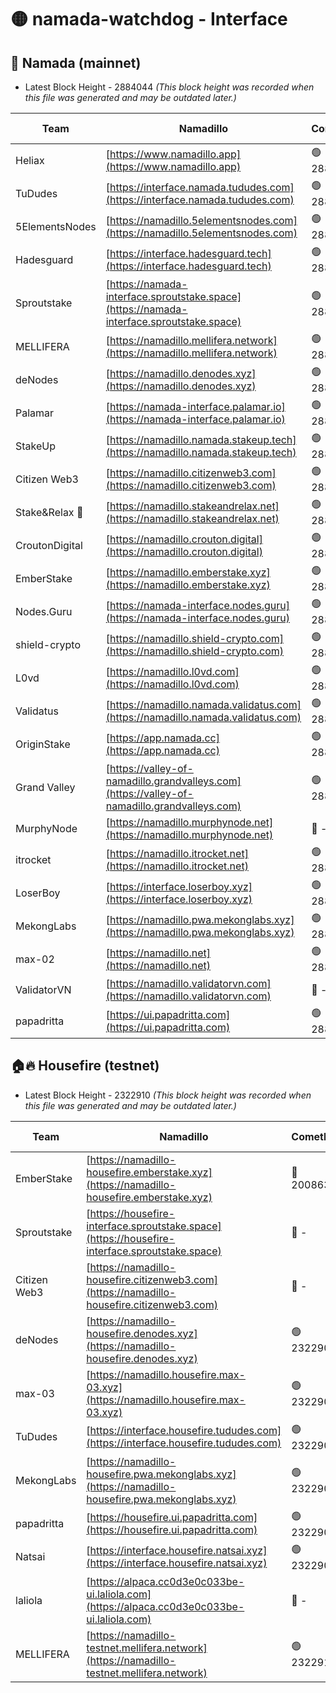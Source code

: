 # 🟡 namada-watchdog - Interface

## 🚀 Namada (mainnet)
- Latest Block Height - 2884044 *(This block height was recorded when this file was generated and may be outdated later.)*

| Team | Namadillo | CometBFT | Indexer | MASP Indexer |
|-|-|-|-|-|
| Heliax | [https://www.namadillo.app](https://www.namadillo.app) | 🟢 2884029 | 🟢 2884029 | 🟢 2884029 |
| TuDudes | [https://interface.namada.tududes.com](https://interface.namada.tududes.com) | 🟢 2884029 | 🟢 2884029 | 🟢 2884029 |
| 5ElementsNodes | [https://namadillo.5elementsnodes.com](https://namadillo.5elementsnodes.com) | 🟢 2884029 | 🟢 2884029 | 🟢 2884029 |
| Hadesguard | [https://interface.hadesguard.tech](https://interface.hadesguard.tech) | 🟢 2884030 | 🟢 2884030 | 🟢 2884030 |
| Sproutstake | [https://namada-interface.sproutstake.space](https://namada-interface.sproutstake.space) | 🟢 2884030 | 🔴 2797937 | 🟢 2884030 |
| MELLIFERA | [https://namadillo.mellifera.network](https://namadillo.mellifera.network) | 🟢 2884031 | 🟢 2884031 | 🟢 2884031 |
| deNodes | [https://namadillo.denodes.xyz](https://namadillo.denodes.xyz) | 🟢 2884031 | 🟢 2884031 | 🟢 2884032 |
| Palamar | [https://namada-interface.palamar.io](https://namada-interface.palamar.io) | 🟢 2884032 | 🟢 2884032 | 🟢 2884032 |
| StakeUp | [https://namadillo.namada.stakeup.tech](https://namadillo.namada.stakeup.tech) | 🟢 2884032 | 🟢 2884032 | 🟢 2884032 |
| Citizen Web3 | [https://namadillo.citizenweb3.com](https://namadillo.citizenweb3.com) | 🟢 2884033 | 🟢 2884032 | 🟢 2884032 |
| Stake&Relax 🦥 | [https://namadillo.stakeandrelax.net](https://namadillo.stakeandrelax.net) | 🟢 2884034 | 🟢 2884033 | 🟢 2884034 |
| CroutonDigital | [https://namadillo.crouton.digital](https://namadillo.crouton.digital) | 🟢 2884034 | 🟢 2884034 | 🟢 2884034 |
| EmberStake | [https://namadillo.emberstake.xyz](https://namadillo.emberstake.xyz) | 🟢 2884035 | 🟢 2884034 | 🟢 2884035 |
| Nodes.Guru | [https://namada-interface.nodes.guru](https://namada-interface.nodes.guru) | 🟢 2884035 | 🟢 2884035 | 🟢 2884035 |
| shield-crypto | [https://namadillo.shield-crypto.com](https://namadillo.shield-crypto.com) | 🟢 2884036 | 🟢 2884035 | 🟢 2884035 |
| L0vd | [https://namadillo.l0vd.com](https://namadillo.l0vd.com) | 🟢 2884036 | 🟢 2884036 | 🟢 2884036 |
| Validatus | [https://namadillo.namada.validatus.com](https://namadillo.namada.validatus.com) | 🟢 2884037 | 🟢 2884037 | 🟢 2884037 |
| OriginStake | [https://app.namada.cc](https://app.namada.cc) | 🟢 2884037 | 🟢 2884037 | 🟢 2884037 |
| Grand Valley | [https://valley-of-namadillo.grandvalleys.com](https://valley-of-namadillo.grandvalleys.com) | 🟢 2884038 | 🟢 2884037 | 🟢 2884037 |
| MurphyNode | [https://namadillo.murphynode.net](https://namadillo.murphynode.net) | 🔴 - | 🔴 - | 🔴 - |
| itrocket | [https://namadillo.itrocket.net](https://namadillo.itrocket.net) | 🟢 2884040 | 🟢 2884040 | 🟢 2884040 |
| LoserBoy | [https://interface.loserboy.xyz](https://interface.loserboy.xyz) | 🟢 2884040 | 🟢 2884040 | 🟢 2884040 |
| MekongLabs | [https://namadillo.pwa.mekonglabs.xyz](https://namadillo.pwa.mekonglabs.xyz) | 🟢 2884041 | 🟢 2884041 | 🟢 2884041 |
| max-02 | [https://namadillo.net](https://namadillo.net) | 🟢 2884042 | 🟢 2884042 | 🟢 2884042 |
| ValidatorVN | [https://namadillo.validatorvn.com](https://namadillo.validatorvn.com) | 🔴 - | 🔴 - | 🔴 - |
| papadritta | [https://ui.papadritta.com](https://ui.papadritta.com) | 🟢 2884044 | 🟢 2884044 | 🔴 2806794 |

## 🏠🔥 Housefire (testnet)
- Latest Block Height - 2322910 *(This block height was recorded when this file was generated and may be outdated later.)*

| Team | Namadillo | CometBFT | Indexer | MASP Indexer |
|-|-|-|-|-|
| EmberStake | [https://namadillo-housefire.emberstake.xyz](https://namadillo-housefire.emberstake.xyz) | 🔴 2008636 | 🔴 - | 🔴 - |
| Sproutstake | [https://housefire-interface.sproutstake.space](https://housefire-interface.sproutstake.space) | 🔴 - | 🔴 - | 🔴 - |
| Citizen Web3 | [https://namadillo-housefire.citizenweb3.com](https://namadillo-housefire.citizenweb3.com) | 🔴 - | 🟢 2322904 | 🟢 2322904 |
| deNodes | [https://namadillo-housefire.denodes.xyz](https://namadillo-housefire.denodes.xyz) | 🟢 2322905 | 🟢 2322905 | 🟢 2322905 |
| max-03 | [https://namadillo.housefire.max-03.xyz](https://namadillo.housefire.max-03.xyz) | 🟢 2322905 | 🔴 2167206 | 🟢 2322905 |
| TuDudes | [https://interface.housefire.tududes.com](https://interface.housefire.tududes.com) | 🟢 2322906 | 🟢 2322905 | 🟢 2322905 |
| MekongLabs | [https://namadillo-housefire.pwa.mekonglabs.xyz](https://namadillo-housefire.pwa.mekonglabs.xyz) | 🟢 2322906 | 🟢 2322906 | 🟢 2322905 |
| papadritta | [https://housefire.ui.papadritta.com](https://housefire.ui.papadritta.com) | 🟢 2322906 | 🟢 2322906 | 🔴 - |
| Natsai | [https://interface.housefire.natsai.xyz](https://interface.housefire.natsai.xyz) | 🟢 2322908 | 🟢 2322908 | 🟢 2322908 |
| laliola | [https://alpaca.cc0d3e0c033be-ui.laliola.com](https://alpaca.cc0d3e0c033be-ui.laliola.com) | 🔴 - | 🔴 - | 🔴 - |
| MELLIFERA | [https://namadillo-testnet.mellifera.network](https://namadillo-testnet.mellifera.network) | 🟢 2322910 | 🟢 2322910 | 🟢 2322910 |

